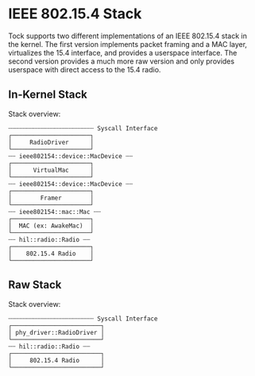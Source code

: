 IEEE 802.15.4 Stack
===================

Tock supports two different implementations of an IEEE 802.15.4 stack in the
kernel. The first version implements packet framing and a MAC layer, virtualizes
the 15.4 interface, and provides a userspace interface. The second version
provides a much more raw version and only provides userspace with direct access
to the 15.4 radio.

In-Kernel Stack
---------------

Stack overview:

```text
┄┄┄┄┄┄┄┄┄┄┄┄┄┄┄┄┄┄┄┄┄┄┄┄ Syscall Interface
┌──────────────────────┐
│     RadioDriver      │
└──────────────────────┘
┄┄ ieee802154::device::MacDevice ┄┄
┌──────────────────────┐
│      VirtualMac      │
└──────────────────────┘
┄┄ ieee802154::device::MacDevice ┄┄
┌──────────────────────┐
│        Framer        │
└──────────────────────┘
┄┄ ieee802154::mac::Mac ┄┄
┌──────────────────────┐
│  MAC (ex: AwakeMac)  │
└──────────────────────┘
┄┄ hil::radio::Radio ┄┄
┌──────────────────────┐
│    802.15.4 Radio    │
└──────────────────────┘
```


Raw Stack
---------

Stack overview:

```text
┄┄┄┄┄┄┄┄┄┄┄┄┄┄┄┄┄┄┄┄┄┄┄┄ Syscall Interface
┌─────────────────────────┐
│ phy_driver::RadioDriver │
└─────────────────────────┘
┄┄ hil::radio::Radio ┄┄
┌─────────────────────────┐
│     802.15.4 Radio      │
└─────────────────────────┘
```
